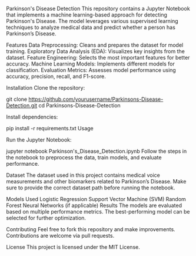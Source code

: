 Parkinson's Disease Detection
This repository contains a Jupyter Notebook that implements a machine learning-based approach for detecting Parkinson's Disease. The model leverages various supervised learning techniques to analyze medical data and predict whether a person has Parkinson’s Disease.

Features
Data Preprocessing: Cleans and prepares the dataset for model training.
Exploratory Data Analysis (EDA): Visualizes key insights from the dataset.
Feature Engineering: Selects the most important features for better accuracy.
Machine Learning Models: Implements different models for classification.
Evaluation Metrics: Assesses model performance using accuracy, precision, recall, and F1-score.

Installation
Clone the repository:

git clone https://github.com/yourusername/Parkinsons-Disease-Detection.git
cd Parkinsons-Disease-Detection

Install dependencies:

pip install -r requirements.txt
Usage

Run the Jupyter Notebook:

jupyter notebook Parkinson's_Disease_Detection.ipynb
Follow the steps in the notebook to preprocess the data, train models, and evaluate performance.

Dataset
The dataset used in this project contains medical voice measurements and other biomarkers related to Parkinson’s Disease. Make sure to provide the correct dataset path before running the notebook.

Models Used
Logistic Regression
Support Vector Machine (SVM)
Random Forest
Neural Networks (if applicable)
Results
The models are evaluated based on multiple performance metrics. The best-performing model can be selected for further optimization.

Contributing
Feel free to fork this repository and make improvements. Contributions are welcome via pull requests.

License
This project is licensed under the MIT License.
